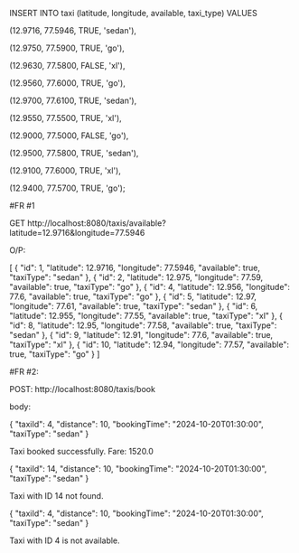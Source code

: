 INSERT INTO taxi (latitude, longitude, available, taxi_type) VALUES 

(12.9716, 77.5946, TRUE, 'sedan'),

(12.9750, 77.5900, TRUE, 'go'),

(12.9630, 77.5800, FALSE, 'xl'),

(12.9560, 77.6000, TRUE, 'go'),

(12.9700, 77.6100, TRUE, 'sedan'),

(12.9550, 77.5500, TRUE, 'xl'),

(12.9000, 77.5000, FALSE, 'go'),

(12.9500, 77.5800, TRUE, 'sedan'),

(12.9100, 77.6000, TRUE, 'xl'),

(12.9400, 77.5700, TRUE, 'go');


#FR #1

 GET http://localhost:8080/taxis/available?latitude=12.9716&longitude=77.5946
 
O/P:

[
{
"id": 1,
"latitude": 12.9716,
"longitude": 77.5946,
"available": true,
"taxiType": "sedan"
},
{
"id": 2,
"latitude": 12.975,
"longitude": 77.59,
"available": true,
"taxiType": "go"
},
{
"id": 4,
"latitude": 12.956,
"longitude": 77.6,
"available": true,
"taxiType": "go"
},
{
"id": 5,
"latitude": 12.97,
"longitude": 77.61,
"available": true,
"taxiType": "sedan"
},
{
"id": 6,
"latitude": 12.955,
"longitude": 77.55,
"available": true,
"taxiType": "xl"
},
{
"id": 8,
"latitude": 12.95,
"longitude": 77.58,
"available": true,
"taxiType": "sedan"
},
{
"id": 9,
"latitude": 12.91,
"longitude": 77.6,
"available": true,
"taxiType": "xl"
},
{
"id": 10,
"latitude": 12.94,
"longitude": 77.57,
"available": true,
"taxiType": "go"
}
]

#FR #2:

POST: http://localhost:8080/taxis/book

body:

{
"taxiId": 4,
"distance": 10,
"bookingTime": "2024-10-20T01:30:00",
"taxiType": "sedan"
}

Taxi booked successfully. Fare: 1520.0

{
"taxiId": 14,
"distance": 10,
"bookingTime": "2024-10-20T01:30:00",
"taxiType": "sedan"
}

Taxi with ID 14 not found.

{
"taxiId": 4,
"distance": 10,
"bookingTime": "2024-10-20T01:30:00",
"taxiType": "sedan"
}

Taxi with ID 4 is not available.